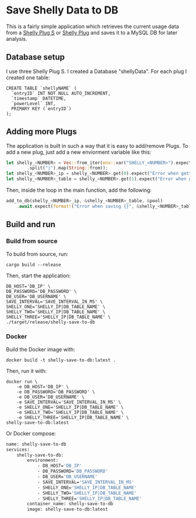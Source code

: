 # Save Shelly Data to DB

This is a fairly simple application which retrieves the current usage data from a [Shelly Plug S](https://www.shelly.com/de/products/shop/shelly-plus-plug-s-1) or [Shelly Plug](https://www.shelly.com/de/products/shop/shelly-plug) and saves it to a MySQL DB for later analysis.

## Database setup

I use three Shelly Plug S. I created a Database "shellyData". For each plug I created one table:

```mysql
CREATE TABLE `shellyNAME` (
  `entryID` INT NOT NULL AUTO_INCREMENT,
  `timestamp` DATETIME,
  `powerLevel` INT,
  PRIMARY KEY (`entryID`)
);
```

## Adding more Plugs

The application is built in such a way that it is easy to add/remove Plugs.
To add a new plug, just add a new enviorment variable like this:

```rust
let shelly_<NUMBER> = Vec::from_iter(env::var("SHELLY_<NUMBER>").expect("SHELLY_<NUMBER> is not defined")
        .split("|").map(String::from));
let shelly_<NUMBER>_ip = shelly_<NUMBER>.get(0).expect("Error when getting IP");
let shelly_<NUMBER>_table = shelly_<NUMBER>.get(1).expect("Error when getting table name");
```

Then, inside the loop in the main function, add the following:

```rust
add_to_db(shelly_<NUMBER>_ip, &shelly_<NUMBER>_table, &pool)
    .await.expect(format!("Error when saving {}", &shelly_<NUMBER>_table).as_str());
```

## Build and run

### Build from source

To build from source, run:

```shell
cargo build --release
```

Then, start the application:

```shell
DB_HOST='DB_IP' \
DB_PASSWORD='DB_PASSWORD' \
DB_USER='DB_USERNAME' \
SAVE_INTERVAL='SAVE_INTERVAL_IN_MS' \
SHELLY_ONE='SHELLY_IP|DB_TABLE_NAME' \
SHELLY_TWO='SHELLY_IP|DB_TABLE_NAME' \
SHELLY_THREE='SHELLY_IP|DB_TABLE_NAME' \
./target/release/shelly-save-to-db
```

### Docker

Build the Docker image with:

```shell
docker build -t shelly-save-to-db:latest .
```

Then, run it with:

```shell
docker run \
    -e DB_HOST='DB_IP' \
    -e DB_PASSWORD='DB_PASSWORD' \
    -e DB_USER='DB_USERNAME' \
    -e SAVE_INTERVAL='SAVE_INTERVAL_IN_MS' \
    -e SHELLY_ONE='SHELLY_IP|DB_TABLE_NAME' \
    -e SHELLY_TWO='SHELLY_IP|DB_TABLE_NAME' \
    -e SHELLY_THREE='SHELLY_IP|DB_TABLE_NAME' \
shelly-save-to-db:latest
```

Or Docker compose:

```dockerfile
name: shelly-save-to-db
services:
    shelly-save-to-db:
        environment:
            - DB_HOST='DB_IP'
            - DB_PASSWORD='DB_PASSWORD'
            - DB_USER='DB_USERNAME'
            - SAVE_INTERVAL='SAVE_INTERVAL_IN_MS'
            - SHELLY_ONE='SHELLY_IP|DB_TABLE_NAME'
            - SHELLY_TWO='SHELLY_IP|DB_TABLE_NAME'
            - SHELLY_THREE='SHELLY_IP|DB_TABLE_NAME'
        container_name: shelly-save-to-db
        image: shelly-save-to-db:latest
```
